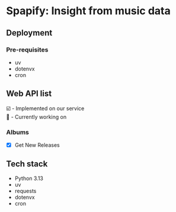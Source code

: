 # Spapify: Insight from music data

## Deployment

### Pre-requisites

- uv
- dotenvx
- cron

## Web API list

☑️ - Implemented on our service  
👀 - Currently working on

### Albums

- [x] Get New Releases

## Tech stack

- Python 3.13
- uv
- requests
- dotenvx
- cron
